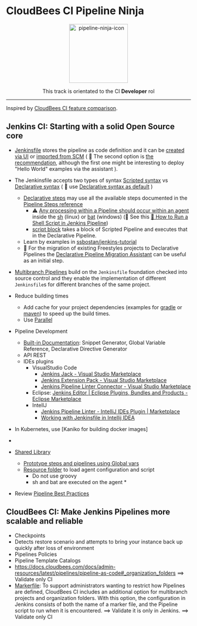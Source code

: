 # CloudBees CI Pipeline Ninja

<p align="center">
  <img alt="pipeline-ninja-icon" src="https://www.jenkins.io/images/logos/ninja/ninja.png" height="160" />
  <p align="center">This track is orientated to the CI <strong>Developer</strong> rol</p>
</p>

---

Inspired by [CloudBees CI feature comparison](https://docs.cloudbees.com/docs/cloudbees-ci/latest/feature-definition).

## Jenkins CI: Starting with a solid Open Source core

* [Jenkinsfile](https://www.jenkins.io/doc/book/pipeline/jenkinsfile/) stores the pipeline as code definition and it can be [created via UI](https://www.jenkins.io/doc/book/pipeline/getting-started/#through-the-classic-ui) or [imported from SCM](https://www.jenkins.io/doc/book/pipeline/getting-started/#defining-a-pipeline-in-scm) ( 🍬 The second option is [the recommendation](https://docs.cloudbees.com/docs/admin-resources/latest/pipelines/pipeline-best-practices#_store_pipeline_definitions_in_a_source_code_management_scm_tool), although the first one might be interesting to deploy "Hello World" examples via the assistant ).
* The Jenkinsfile accepts two types of syntax [Scripted syntax](https://www.jenkins.io/doc/book/pipeline/syntax/#scripted-pipeline) vs [Declarative syntax](https://www.jenkins.io/doc/book/pipeline/syntax/#declarative-pipeline) ( 🍬 use [Declarative syntax as default](https://docs.cloudbees.com/docs/admin-resources/latest/pipelines/pipeline-best-practices#_when_writing_a_pipeline_definition_use_declarative_syntax) )
  * [Declarative steps](https://www.jenkins.io/doc/book/pipeline/syntax/#declarative-steps) may use all the available steps documented in the [Pipeline Steps reference](https://www.jenkins.io/doc/pipeline/steps/)
    * ⚠️ [Any processing within a Pipeline should occur within an agent](https://docs.cloudbees.com/docs/admin-resources/latest/pipelines/pipeline-best-practices#_do_all_the_work_within_an_agent) inside the [sh](https://www.jenkins.io/doc/pipeline/steps/workflow-durable-task-step/#sh-shell-script) (linux) or [bat](https://www.jenkins.io/doc/pipeline/steps/workflow-durable-task-step/#bat-windows-batch-script) (windows) (🍬 See this [🎥 How to Run a Shell Script in Jenkins Pipeline](https://www.youtube.com/watch?v=mbeQWBNaNKQ))
    * [script block](https://www.jenkins.io/doc/book/pipeline/syntax/#script) takes a block of Scripted Pipeline and executes that in the Declarative Pipeline.
  * Learn by examples in [ssbostan/jenkins-tutorial](https://github.com/ssbostan/jenkins-tutorial)
  * 🍬 For the migration of existing Freestyles projects to Declarative Pipelines the [Declarative Pipeline Migration Assistant](https://plugins.jenkins.io/declarative-pipeline-migration-assistant/) can be useful as an initial step.
* [Multibranch Pipelines](https://www.jenkins.io/doc/book/pipeline/multibranch/) build on the `Jenkinsfile` foundation checked into source control and they enable the implementation of different `Jenkinsfile`s for different branches of the same project.
* Reduce building times
  * Add cache for your project dependencies (examples for [gradle](https://www.cloudbees.com/videos/speeding-up-jenkins-and-maven-build-cache) or [maven](https://sneha-wadhwa.medium.com/speeding-up-ci-pipelines-on-jenkins-63efff817d1d)) to speed up the build times.
  * Use [Parallel](https://www.jenkins.io/doc/book/pipeline/syntax/#parallel)
* Pipeline Development
    * [Built-in Documentation](https://www.jenkins.io/doc/book/pipeline/getting-started/#built-in-documentation): Snippet Generator, Global Variable Reference, Declarative Directive Generator
    * API REST
    * IDEs plugins
      * VisualStudio Code
        * [Jenkins Jack - Visual Studio Marketplace](https://marketplace.visualstudio.com/items?itemName=tabeyti.jenkins-jack)
        * [Jenkins Extension Pack - Visual Studio Marketplace](https://marketplace.visualstudio.com/items?itemName=DontShaveTheYak.jenkins-extension-pack)
        * [Jenkins Pipeline Linter Connector - Visual Studio Marketplace](https://marketplace.visualstudio.com/items?itemName=janjoerke.jenkins-pipeline-linter-connector)
      * Eclipse: [Jenkins Editor | Eclipse Plugins, Bundles and Products - Eclipse Marketplace](https://marketplace.eclipse.org/content/jenkins-editor)
      * IntellJ
        * [Jenkins Pipeline Linter - IntelliJ IDEs Plugin | Marketplace](https://plugins.jetbrains.com/plugin/15699-jenkins-pipeline-linter)
        * [Working with Jenkinsfile in Intellij IDEA](http://vgaidarji.me/blog/2018/07/30/working-with-jenkinsfile-in-intellij-idea/)
* In Kubernetes, use [Kaniko for building docker images]
* 
* [Shared Library](https://www.jenkins.io/doc/book/pipeline/shared-libraries/)
  * [Prototype steps and pipelines using Global vars](https://github.com/aimtheory/jenkins-pipeline-best-practices)
  * [Resource folder](https://www.jenkins.io/doc/book/pipeline/shared-libraries/#loading-resources) to load agent configuration and script
    * Do not use groovy
    * sh and bat are executed on the agent
      * 


* Review [Pipeline Best Practices](https://docs.cloudbees.com/docs/admin-resources/latest/pipelines/pipeline-best-practices)
## CloudBees CI: Make Jenkins Pipelines more scalable and reliable

* Checkpoints
* Detects restore scenario and attempts to bring your instance back up quickly after loss of environment
* Pipelines Policies
* Pipeline Template Catalogs
* https://docs.cloudbees.com/docs/admin-resources/latest/pipelines/pipeline-as-code#_organization_folders ==> Validate only CI
* [Markerfile](https://docs.cloudbees.com/docs/admin-resources/latest/pipelines/pipeline-as-code#custom-pac-scripts): To support administrators wanting to restrict how Pipelines are defined, CloudBees CI includes an additional option for multibranch projects and organization folders. With this option, the configuration in Jenkins consists of both the name of a marker file, and the Pipeline script to run when it is encountered. ==> Validate it is only in Jenkins. ==> Validate only CI